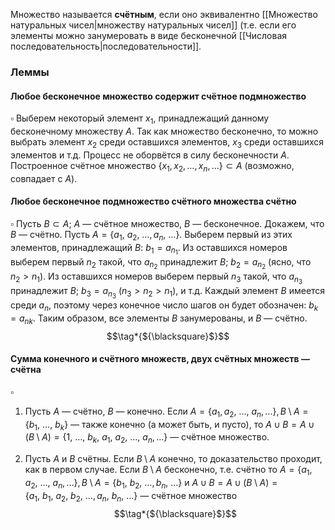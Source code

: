 Множество называется **счётным**, если оно эквивалентно [[Множество натуральных чисел|множеству натуральных чисел]] (т.е. если его элементы можно занумеровать в виде бесконечной [[Числовая последовательность|последовательности]].

### Леммы

#### Любое бесконечное множество содержит счётное подмножество

$\square$ Выберем некоторый элемент $x_{1}$, принадлежащий данному бесконечному множеству $A$. Так как множество бесконечно, то можно выбрать элемент $x_{2}$ среди оставшихся элементов, $x_{3}$ среди оставшихся элементов и т.д. Процесс не оборвётся в силу бесконечности $A$. Построенное счётное множество $\{x_{1}, x_{2}, \dots, x_{n}, \dots\} \subset A$ (возможно, совпадает с $A$). $$\tag*{$\blacksquare$}$$
#### Любое бесконечное подмножество счётного множества счётно

$\square$ Пусть $B \subset A$; $A$ — счётное множество, $B$ — бесконечное. Докажем, что $B$ — счётно. Пусть $A = \{a_{1}, \: a_{2}, \: \dots, a_{n}, \: \dots\}$.  Выберем первый из этих элементов, принадлежащий $B$: $b_{1} = a_{n_{1}}$. Из оставшихся номеров выберем первый $n_{2}$ такой, что $a_{n_{2}}$ принадлежит $B$; $b_{2} = a_{n_{2}}$ (ясно, что $n_{2} > n_{1}$). Из оставшихся номеров выберем первый $n_{3}$ такой, что $a_{n_{3}}$ принадлежит $B$; $b_{3} = a_{n_{3}}$ ($n_{3} > n_{2} > n_{1}$), и т.д. Каждый элемент $B$ имеется среди $a_{n}$, поэтому через конечное число шагов он будет обозначен: $b_{k} = a_{nk}$. Таким образом, все элементы $B$ занумерованы, и $B$ — счётно. $$\tag*{${\blacksquare}$}$$
#### Сумма конечного и счётного множеств, двух счётных множеств — счётна

$\square$
1. Пусть $A$ — счётно, $B$ — конечно. Если $A = \{a_{1}, a_{2}, \: \dots, \: a_{n}, \dots\}, B \setminus A = \{ b_{1}, \:\dots,\: b_{k} \}$ — также конечно (а может быть, и пусто), то $A \cup B = A \cup (B \setminus A) = \{1, \: \dots, \: b_{k}, \: a_{1}, \: a_{2}, \: \dots, \: a_{n}, \dots\}$ — счётное множество.

2. Пусть $A$ и $B$ счётны. Если $B \setminus A$ конечно, то доказательство проходит, как в первом случае. Если $B \setminus A$ бесконечно, т.е. счётно то $A = \{a_{1}, a_{2}, \: \dots, \: a_{n}, \dots\}, B \setminus A = \{ b_{1}, \: b_{2}, \: \dots, b_{n}, \: \dots \}$ и  $A \cup B = A \cup (B \setminus A) = \{ a_{1}, \: b_{1}, \: a_{2}, \: b_{2}, \: \dots, a_{n}, \: b_{n}, \: \dots \}$ — счётное множество
$$\tag*{${\blacksquare}$}$$